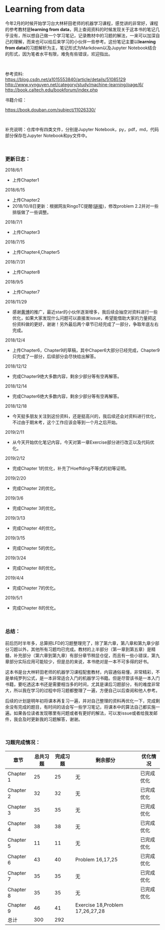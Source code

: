 # Learning from data

今年2月的时候开始学习台大林轩田老师的机器学习课程，感觉讲的非常好，课程的参考教材是**learning from data**，网上查阅资料的时候发现关于这本书的笔记几乎没有，所以想自己做一个学习笔记，记录教材中的习题的解法，一来可以加深自己的理解，而来也可以给后来学习的小伙伴一些参考。这份笔记主要以**learning from data**的习题解析为主，笔记形式为Markdown以及Jupyter Notebook结合的形式，因为笔者水平有限，难免有些错误，欢迎指出。 



<br/>

参考资料:  
https://blog.csdn.net/a1015553840/article/details/51085129  
http://www.vynguyen.net/category/study/machine-learning/page/6/  
http://book.caltech.edu/bookforum/index.php



书籍介绍：

https://book.douban.com/subject/11026330/

<br/>

补充说明：仓库中有四类文件，分别是Jupyter Notebook，py，pdf，md，代码部分保存在Jupyter Notebook和py文件中。  



<br/>

### 更新日志：

2018/6/1

- 上传Chapter1

2018/6/15

- 上传Chapter2
- 2018/10/8日更新：根据网友RingoTC提醒([链接](https://github.com/Doraemonzzz/Learning-from-data/issues/1))，修改problem 2.2并对一些排版做了一些调整。

2018/7/1

- 上传Chapter3

2018/7/15

- 上传Chapter4,Chapter5

2018/7/31

- 上传Chapter8

2018/9/5

- 上传Chapter7

2018/11/29

- 感谢[黄博](https://github.com/fengdu78)的推广，最近star的小伙伴逐渐增多，我后续会抽空对资料进行一些优化，如果大家发现什么问题可以直接发issue，希望能借助大家的力量把这份资料做的更好，谢谢！另外最后两个章节已经完成了一部分，争取年底左右完成。

2018/12/4

- 上传Chapter6，Chapter9的草稿，其中Chaper6大部分已经完成，Chapter9只完成了一部分，后续部分会尽快给出解答。

2018/12/12

- 完成Chapter9绝大多数内容，剩余少部分等有空再解答。

2018/12/14

- 完成Chapter6绝大多数内容，剩余少部分等有空再解答。

2018/12/18

- 今天挺多朋友关注到这份资料，还是挺高兴的，我后续还会对资料进行优化，不过由于期末考，这个工作应该会等到一个月之后开始。

2019/2/11

- 从今天开始优化笔记内容，今天对第一章Exercise部分进行改正以及代码优化。

2019/2/12

- 完成Chapter 1的优化，补充了Hoeffding不等式的初等证明。

2019/2/20

- 完成Chapter 2的优化。

2019/3/6

- 完成Chapter 3的优化。

2019/3/13

- 完成Chapter 4的优化。

2019/3/15

- 完成Chapter 5的优化。

2019/3/24

- 完成Chapter 8的优化。

2019/4/4

- 完成Chapter 7的优化。

2019/5/1

- 完成Chapter 8的优化。



<br/>

### 总结：

​	前后历时半年多，总算把LFD的习题整理完了，除了第六章，第八章和第九章少部分习题以外，其他所有习题均已完成。教材的上半部分（第一章到第五章）是精髓，补充部分（第六章到第九章）有部分章节稍显仓促，而且有一些小错误，第九章部分实际应用可能较少，但是总的来说，本书绝对是一本不可多得的好书。

​	这本书是台大林轩田老师的机器学习课程配套教材，内容通俗易懂，非常精彩，不是单纯罗列公式，是一本非常适合入门的机器学习书籍。但是尽管该书是一本入门书籍，要吃透这本书还是需要相当多的时间，尤其是课后习题部分，有的难度非常大，所以我在学习的过程中将习题都整理了一遍，方便自己以后查阅和他人参考。

​	后续的计划是明年初将课本再复习一遍，并对自己整理的资料再优化一下，完成剩余没有完成的题目，有时间的话会写一些学习笔记，将课本中的算法自己都实施一遍。如果各位读者发现哪里有问题或者有更好的解法，可以发issue或者给我发邮件，我会及时更新我的习题解答，谢谢。

  

<br/>

### 习题完成情况：

| 章节      | 总共习题 | 完成习题 | 剩余部分                        | 优化情况   |
| --------- | -------- | -------- | ------------------------------- | ---------- |
| Chapter 1 | 25       | 25       | 无                              | 已完成优化 |
| Chapter 2 | 32       | 32       | 无                              | 已完成优化 |
| Chapter 3 | 35       | 35       | 无                              | 已完成优化 |
| Chapter 4 | 38       | 38       | 无                              | 已完成优化 |
| Chapter 5 | 11       | 11       | 无                              | 已完成优化 |
| Chapter 6 | 43       | 40       | Problem 16,17,25                | 已完成优化 |
| Chapter 7 | 35       | 35       | 无                              | 已完成优化 |
| Chapter 8 | 35       | 35       | 无                              | 已完成优化 |
| Chapter 9 | 46       | 41       | Exercise 18,Problem 17,26,27,28 |            |
| 总计      | 300      | 292      |                                 |            |

